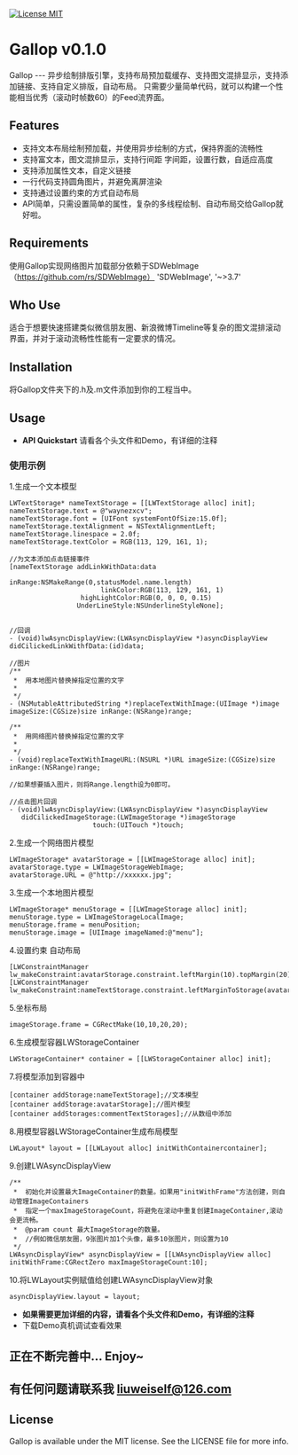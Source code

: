 
[![License MIT](https://img.shields.io/badge/license-MIT-green.svg?style=flat)](https://github.com/waynezxcv/LWAsyncDisplayView/blob/master/LICENSE)&nbsp;


# Gallop v0.1.0
Gallop --- 异步绘制排版引擎，支持布局预加载缓存、支持图文混排显示，支持添加链接、支持自定义排版，自动布局。
只需要少量简单代码，就可以构建一个性能相当优秀（滚动时帧数60）的Feed流界面。
<br>

## Features
* 支持文本布局绘制预加载，并使用异步绘制的方式，保持界面的流畅性
* 支持富文本，图文混排显示，支持行间距 字间距，设置行数，自适应高度
* 支持添加属性文本，自定义链接
* 一行代码支持圆角图片，并避免离屏渲染
* 支持通过设置约束的方式自动布局
* API简单，只需设置简单的属性，复杂的多线程绘制、自动布局交给Gallop就好啦。

## Requirements
使用Gallop实现网络图片加载部分依赖于SDWebImage（https://github.com/rs/SDWebImage）
'SDWebImage', '~>3.7'

## Who Use
适合于想要快速搭建类似微信朋友圈、新浪微博Timeline等复杂的图文混排滚动界面，并对于滚动流畅性性能有一定要求的情况。

## Installation
将Gallop文件夹下的.h及.m文件添加到你的工程当中。

## Usage

* **API Quickstart**
请看各个头文件和Demo，有详细的注释

### 使用示例

1.生成一个文本模型
```objc
LWTextStorage* nameTextStorage = [[LWTextStorage alloc] init];
nameTextStorage.text = @"waynezxcv";
nameTextStorage.font = [UIFont systemFontOfSize:15.0f];
nameTextStorage.textAlignment = NSTextAlignmentLeft;
nameTextStorage.linespace = 2.0f;
nameTextStorage.textColor = RGB(113, 129, 161, 1);

//为文本添加点击链接事件
[nameTextStorage addLinkWithData:data
                         inRange:NSMakeRange(0,statusModel.name.length)
                       linkColor:RGB(113, 129, 161, 1)
                  highLightColor:RGB(0, 0, 0, 0.15)
                 UnderLineStyle:NSUnderlineStyleNone];
                 
                 
//回调
- (void)lwAsyncDisplayView:(LWAsyncDisplayView *)asyncDisplayView didCilickedLinkWithfData:(id)data;

//图片
/**
 *  用本地图片替换掉指定位置的文字
 *
 */
- (NSMutableAttributedString *)replaceTextWithImage:(UIImage *)image imageSize:(CGSize)size inRange:(NSRange)range;

/**
 *  用网络图片替换掉指定位置的文字
 *
 */
- (void)replaceTextWithImageURL:(NSURL *)URL imageSize:(CGSize)size inRange:(NSRange)range;

//如果想要插入图片，则将Range.length设为0即可。

//点击图片回调
- (void)lwAsyncDisplayView:(LWAsyncDisplayView *)asyncDisplayView
   didCilickedImageStorage:(LWImageStorage *)imageStorage
                     touch:(UITouch *)touch;

```
2.生成一个网络图片模型
```objc
LWImageStorage* avatarStorage = [[LWImageStorage alloc] init];
avatarStorage.type = LWImageStorageWebImage;
avatarStorage.URL = @"http://xxxxxx.jpg";
```
3.生成一个本地图片模型
```objc
LWImageStorage* menuStorage = [[LWImageStorage alloc] init];
menuStorage.type = LWImageStorageLocalImage;
menuStorage.frame = menuPosition;
menuStorage.image = [UIImage imageNamed:@"menu"];
```
4.设置约束 自动布局
```objc
[LWConstraintManager lw_makeConstraint:avatarStorage.constraint.leftMargin(10).topMargin(20).widthLength(40.0f).heightLength(40.0f)];
[LWConstraintManager lw_makeConstraint:nameTextStorage.constraint.leftMarginToStorage(avatarStorage,10).topMargin(20).widthLength(SCREEN_WIDTH)];
```
5.坐标布局
```objc
imageStorage.frame = CGRectMake(10,10,20,20);
```
6.生成模型容器LWStorageContainer
```objc
LWStorageContainer* container = [[LWStorageContainer alloc] init];
```
7.将模型添加到容器中
```objc
[container addStorage:nameTextStorage];//文本模型
[container addStorage:avatarStorage];//图片模型
[container addStorages:commentTextStorages];//从数组中添加
```
8.用模型容器LWStorageContainer生成布局模型
```objc
LWLayout* layout = [[LWLayout alloc] initWithContainercontainer];
```
9.创建LWAsyncDisplayView
```objc
/**
 *  初始化并设置最大ImageContainer的数量。如果用"initWithFrame"方法创建，则自动管理ImageContainers
 *  指定一个maxImageStorageCount，将避免在滚动中重复创建ImageContainer,滚动会更流畅。
 *  @param count 最大ImageStorage的数量。
 *  //例如微信朋友圈，9张图片加1个头像，最多10张图片，则设置为10
 */
LWAsyncDisplayView* asyncDisplayView = [[LWAsyncDisplayView alloc] initWithFrame:CGRectZero maxImageStorageCount:10];
```
10.将LWLayout实例赋值给创建LWAsyncDisplayView对象
```objc
asyncDisplayView.layout = layout;
```

* **如果需要更加详细的内容，请看各个头文件和Demo，有详细的注释**
*  下载Demo真机调试查看效果

## 正在不断完善中...  Enjoy~
## 有任何问题请联系我 liuweiself@126.com


## License

Gallop is available under the MIT license. See the LICENSE file for more info.

